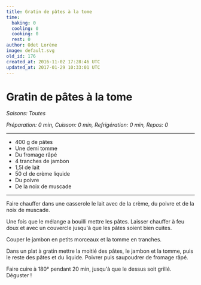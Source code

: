```yaml
---
title: Gratin de pâtes à la tome
time:
  baking: 0
  cooling: 0
  cooking: 0
  rest: 0
author: Odet Lorène
image: default.svg
old_id: 176
created_at: 2016-11-02 17:28:46 UTC
updated_at: 2017-01-29 10:33:01 UTC
---
```


# Gratin de pâtes à la tome

_Saisons: Toutes_

_Préparation: 0 min, Cuisson: 0 min, Refrigération: 0 min, Repos: 0_

---

- 400 g de pâtes
- Une demi tomme
- Du fromage râpé
- 4 tranches de jambon
- 1,5l de lait
- 50 cl de crème liquide
- Du poivre
- De la noix de muscade

---

Faire chauffer dans une casserole le lait avec de la crème, du poivre et de la noix de muscade.

Une fois que le mélange a bouilli mettre les pâtes. Laisser chauffer à feu doux et avec un couvercle jusqu'à que les pâtes soient bien cuites.

Couper le jambon en petits morceaux et la tomme en tranches.

Dans un plat à gratin mettre la moitié des pâtes, le jambon et la tomme, puis le reste des pâtes et du liquide. Poivrer puis saupoudrer de fromage râpé.

Faire cuire à 180° pendant 20 min, jusqu'à que le dessus soit grillé. Déguster !

